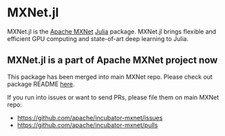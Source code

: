 # MXNet.jl

MXNet.jl is the [Apache MXNet](https://github.com/apache/incubator-mxnet) [Julia](http://julialang.org/) package.
MXNet.jl brings flexible and efficient GPU computing and state-of-art deep learning to Julia.

## MXNet.jl is a part of Apache MXNet project now

This package has been merged into main MXNet repo.
Please check out package README [here](https://github.com/apache/incubator-mxnet/tree/master/julia#mxnet).

If you run into issues or want to send PRs,
please file them on main MXNet repo:

- https://github.com/apache/incubator-mxnet/issues
- https://github.com/apache/incubator-mxnet/pulls
